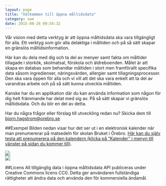 ```yaml
---
layout: page
title: "Välkommen till öppna måltidsdata"
category: swe
date: 2015-08-26 09:54:32
---
```


Vår vision med detta verktyg är att öppna måltidsdata ska vara tillgängligt för alla. Ett verktyg som gör alla delaktiga i måltiden och på så sätt skapar en gränslös måltidsinformation.

Här kan du dela med dig och ta del av menyer samt fakta om måltider tillagade i storkök, skolmatsal, förskola och äldreboenden. Målet är att skapa en databas som behandlar måltiden i stort men framförallt specifika data såsom ingredienser, näringsvärden, allergier samt tillagningsprocesser. Den ska vara öppen för alla och vi vill att det ska vara enkelt att ta del av varandras arbete och på så sätt kunna utveckla måltiden. 

Kanske har du en applikation där du kan använda information som någon för dig helt främmande har delat med sig av. På så sätt skapar vi gränslös måltidsdata. Och du blir en del av detta. 

Har du några frågor eller förslag till utveckling redan nu? Skicka dem till [bjorn.hagstrom@orebro.se](mailto:bjorn.hagstrom@orebro.se)

##Exempel
Bilden nedan visar hur det ser ut i en elektronisk kalender när man prenumererar på matsedeln för skolan Bruket i Örebro. [Här kan du själv testa att prenumerera på den kalendern (klicka på ”Kalender” i menyn till vänster på sidan du kommer till)](https://mpi.mashie.eu/public/app/%C3%96rebro%20kommun/C7A32CE6).

<img src="/Open-Meal/img/Kalender-maltidsinformation-crop.png"><br/>
<img src="/Open-Meal/img/Kalender-maltidsinformation-crop-expanded.png">

##Licens
All tillgänglig data i öppna måltidsdata API publiceras under Creative Commons licens CC0. Detta ger användaren fullständiga rättigheter att ändra data och använda den för kommersiella ändamål.


